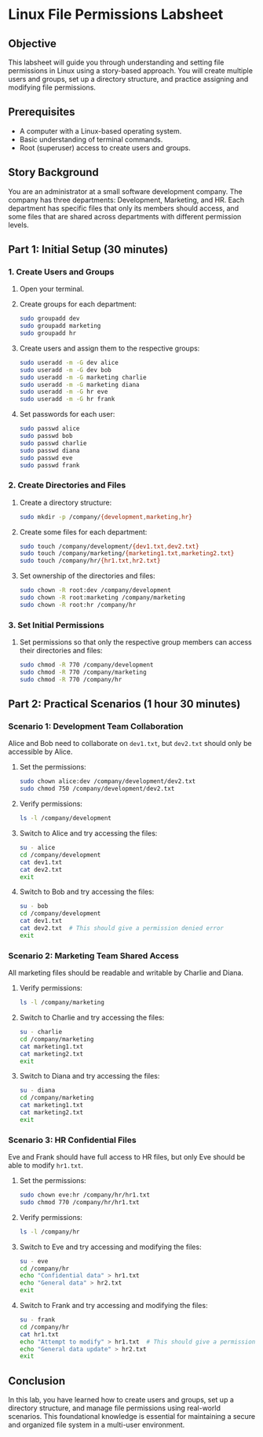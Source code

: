 # Linux File Permissions Labsheet

## Objective
This labsheet will guide you through understanding and setting file permissions in Linux using a story-based approach. You will create multiple users and groups, set up a directory structure, and practice assigning and modifying file permissions.

## Prerequisites
- A computer with a Linux-based operating system.
- Basic understanding of terminal commands.
- Root (superuser) access to create users and groups.

## Story Background
You are an administrator at a small software development company. The company has three departments: Development, Marketing, and HR. Each department has specific files that only its members should access, and some files that are shared across departments with different permission levels.

## Part 1: Initial Setup (30 minutes)

### 1. Create Users and Groups

1. Open your terminal.

2. Create groups for each department:
    ```bash
    sudo groupadd dev
    sudo groupadd marketing
    sudo groupadd hr
    ```

3. Create users and assign them to the respective groups:
    ```bash
    sudo useradd -m -G dev alice
    sudo useradd -m -G dev bob
    sudo useradd -m -G marketing charlie
    sudo useradd -m -G marketing diana
    sudo useradd -m -G hr eve
    sudo useradd -m -G hr frank
    ```

4. Set passwords for each user:
    ```bash
    sudo passwd alice
    sudo passwd bob
    sudo passwd charlie
    sudo passwd diana
    sudo passwd eve
    sudo passwd frank
    ```

### 2. Create Directories and Files

1. Create a directory structure:
    ```bash
    sudo mkdir -p /company/{development,marketing,hr}
    ```

2. Create some files for each department:
    ```bash
    sudo touch /company/development/{dev1.txt,dev2.txt}
    sudo touch /company/marketing/{marketing1.txt,marketing2.txt}
    sudo touch /company/hr/{hr1.txt,hr2.txt}
    ```

3. Set ownership of the directories and files:
    ```bash
    sudo chown -R root:dev /company/development
    sudo chown -R root:marketing /company/marketing
    sudo chown -R root:hr /company/hr
    ```

### 3. Set Initial Permissions

1. Set permissions so that only the respective group members can access their directories and files:
    ```bash
    sudo chmod -R 770 /company/development
    sudo chmod -R 770 /company/marketing
    sudo chmod -R 770 /company/hr
    ```

## Part 2: Practical Scenarios (1 hour 30 minutes)

### Scenario 1: Development Team Collaboration

Alice and Bob need to collaborate on `dev1.txt`, but `dev2.txt` should only be accessible by Alice.

1. Set the permissions:
    ```bash
    sudo chown alice:dev /company/development/dev2.txt
    sudo chmod 750 /company/development/dev2.txt
    ```

2. Verify permissions:
    ```bash
    ls -l /company/development
    ```

3. Switch to Alice and try accessing the files:
    ```bash
    su - alice
    cd /company/development
    cat dev1.txt
    cat dev2.txt
    exit
    ```

4. Switch to Bob and try accessing the files:
    ```bash
    su - bob
    cd /company/development
    cat dev1.txt
    cat dev2.txt  # This should give a permission denied error
    exit
    ```

### Scenario 2: Marketing Team Shared Access

All marketing files should be readable and writable by Charlie and Diana.

1. Verify permissions:
    ```bash
    ls -l /company/marketing
    ```

2. Switch to Charlie and try accessing the files:
    ```bash
    su - charlie
    cd /company/marketing
    cat marketing1.txt
    cat marketing2.txt
    exit
    ```

3. Switch to Diana and try accessing the files:
    ```bash
    su - diana
    cd /company/marketing
    cat marketing1.txt
    cat marketing2.txt
    exit
    ```

### Scenario 3: HR Confidential Files

Eve and Frank should have full access to HR files, but only Eve should be able to modify `hr1.txt`.

1. Set the permissions:
    ```bash
    sudo chown eve:hr /company/hr/hr1.txt
    sudo chmod 770 /company/hr/hr1.txt
    ```

2. Verify permissions:
    ```bash
    ls -l /company/hr
    ```

3. Switch to Eve and try accessing and modifying the files:
    ```bash
    su - eve
    cd /company/hr
    echo "Confidential data" > hr1.txt
    echo "General data" > hr2.txt
    exit
    ```

4. Switch to Frank and try accessing and modifying the files:
    ```bash
    su - frank
    cd /company/hr
    cat hr1.txt
    echo "Attempt to modify" > hr1.txt  # This should give a permission denied error
    echo "General data update" > hr2.txt
    exit
    ```

## Conclusion
In this lab, you have learned how to create users and groups, set up a directory structure, and manage file permissions using real-world scenarios. This foundational knowledge is essential for maintaining a secure and organized file system in a multi-user environment.